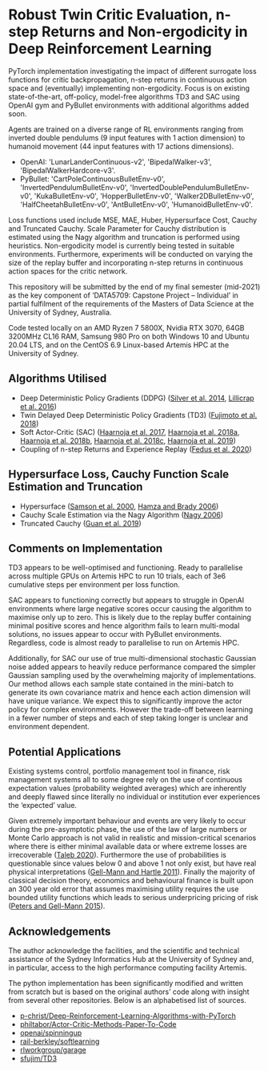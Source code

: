 # Robust Twin Critic Evaluation, n-step Returns and Non-ergodicity in Deep Reinforcement Learning

PyTorch implementation investigating the impact of different surrogate loss functions for critic backpropagation, n-step returns in continuous action space and (eventually) implementing non-ergodicity.
Focus is on existing state-of-the-art, off-policy, model-free algorithms TD3 and SAC using OpenAI gym and PyBullet environments with additional algorithms added soon.

Agents are trained on a diverse range of RL environments ranging from inverted double pendulums (9 input features with 1 action dimension) to humanoid movement (44 input features with 17 actions dimensions). 
* OpenAI: 'LunarLanderContinuous-v2', 'BipedalWalker-v3', 'BipedalWalkerHardcore-v3'. 
* PyBullet: 'CartPoleContinuousBulletEnv-v0', 'InvertedPendulumBulletEnv-v0', 'InvertedDoublePendulumBulletEnv-v0', 'KukaBulletEnv-v0', 'HopperBulletEnv-v0', 'Walker2DBulletEnv-v0', 'HalfCheetahBulletEnv-v0', 'AntBulletEnv-v0', 'HumanoidBulletEnv-v0'.

Loss functions used include MSE, MAE, Huber, Hypersurface Cost, Cauchy and Truncated Cauchy. Scale Parameter for Cauchy distribution is estimated using the Nagy algorithm and truncation is performed using heuristics. Non-ergodicity model is currently being tested in suitable environments. Furthermore, experiments will be conducted on varying the size of the replay buffer and incorporating n-step returns in continuous action spaces for the critic network.

This repository will be submitted by the end of my final semester (mid-2021) as the key component of ‘DATA5709: Capstone Project – Individual’ in partial fulfilment of the requirements of the Masters of Data Science at the University of Sydney, Australia. 

Code tested locally on an AMD Ryzen 7 5800X, Nvidia RTX 3070, 64GB 3200MHz CL16 RAM, Samsung 980 Pro on both Windows 10 and Ubuntu 20.04 LTS, and on the CentOS 6.9 Linux-based Artemis HPC at the University of Sydney.

## Algorithms Utilised
* Deep Deterministic Policy Gradients (DDPG) ([Silver et al. 2014](http://proceedings.mlr.press/v32/silver14.pdf), [Lillicrap et al. 2016](https://arxiv.org/pdf/1509.02971.pdf))
* Twin Delayed Deep Deterministic Policy Gradients (TD3) ([Fujimoto et al. 2018](https://arxiv.org/pdf/1802.09477.pdf))
* Soft Actor-Critic (SAC) ([Haarnoja et al. 2017](https://arxiv.org/pdf/1702.08165.pdf), [Haarnoja et al. 2018a](https://arxiv.org/pdf/1801.01290.pdf), [Haarnoja et al. 2018b](https://arxiv.org/pdf/1803.06773.pdf), [Haarnoja et al. 2018c](https://arxiv.org/pdf/1812.05905.pdf), [Haarnoja et al. 2019](https://arxiv.org/pdf/1812.11103.pdf))
* Coupling of n-step Returns and Experience Replay ([Fedus et al. 2020](https://arxiv.org/pdf/2007.06700.pdf))

## Hypersurface Loss, Cauchy Function Scale Estimation and Truncation
* Hypersurface ([Samson et al. 2000](https://ieeexplore.ieee.org/document/857003), [Hamza and Brady 2006](https://users.encs.concordia.ca/~hamza/HamzaBrady.pdf))
* Cauchy Scale Estimation via the Nagy Algorithm ([Nagy 2006](http://www.jucs.org/jucs_12_9/parameter_estimation_of_the/jucs_12_09_1332_1344_nagy.pdf))
* Truncated Cauchy ([Guan et al. 2019](https://tongliang-liu.github.io/papers/TPAMITruncatedNMF.pdf))

## Comments on Implementation
TD3 appears to be well-optimised and functioning. Ready to parallelise across multiple GPUs on Artemis HPC to run 10 trials, each of 3e6 cumulative steps per environment per loss function.

SAC appears to functioning correctly but appears to struggle in OpenAI environments where large negative scores occur causing the algorithm to maximise only up to zero. This is likely due to the replay buffer containing minimal positive scores and hence algorithm fails to learn multi-modal solutions, no issues appear to occur with PyBullet environments. Regardless, code is almost ready to parallelise to run on Artemis HPC.

Additionally, for SAC our use of true multi-dimensional stochastic Gaussian noise added appears to heavily reduce performance compared the simpler Gaussian sampling used by the overwhelming majority of implementations. Our method allows each sample state contained in the mini-batch to generate its own covariance matrix and hence each action dimension will have unique variance. We expect this to significantly improve the actor policy for complex environments. However the trade-off between learning in a fewer number of steps and each of step taking longer is unclear and environment dependent.

## Potential Applications
Existing systems control, portfolio management tool in finance, risk management systems all to some degree rely on the use of continuous expectation values (probability weighted averages) which are inherently and deeply flawed since literally no individual or institution ever experiences the ‘expected’ value. 

Given extremely important behaviour and events are very likely to occur during the pre-asymptotic phase, the use of the law of large numbers or Monte Carlo approach is not valid in realistic and mission-critical scenarios where there is either minimal available data or where extreme losses are irrecoverable ([Taleb 2020]( https://arxiv.org/ftp/arxiv/papers/2001/2001.10488.pdf)). Furthermore the use of probabilities is questionable since values below 0 and above 1 not only exist, but have real physical interpretations ([Gell-Mann and Hartle 2011]( https://arxiv.org/pdf/1106.0767.pdf)). Finally the majority of classical decision theory, economics and behavioural finance is built upon an 300 year old error that assumes maximising utility requires the use bounded utility functions which leads to serious underpricing pricing of risk ([Peters and Gell-Mann 2015]( https://arxiv.org/pdf/1405.0585.pdf)).

## Acknowledgements
The author acknowledge the facilities, and the scientific and technical assistance of the Sydney Informatics Hub at the University of Sydney and, in particular, access to the high performance computing facility Artemis.

The python implementation has been significantly modified and written from scratch but is based on the original authors’ code along with insight from several other repositories. Below is an alphabetised list of sources.
* [p-christ/Deep-Reinforcement-Learning-Algorithms-with-PyTorch]( https://github.com/p-christ/Deep-Reinforcement-Learning-Algorithms-with-PyTorch)
* [philtabor/Actor-Critic-Methods-Paper-To-Code](https://github.com/philtabor/Actor-Critic-Methods-Paper-To-Code)
* [openai/spinningup](https://github.com/openai/spinningup)
* [rail-berkley/softlearning]( https://github.com/rail-berkeley/softlearning) 
* [rlworkgroup/garage](https://github.com/rlworkgroup/garage)
* [sfujim/TD3](https://github.com/sfujim/TD3/)
